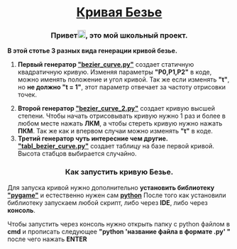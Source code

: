 <h1 align="center"><a href="https://ru.wikipedia.org/wiki/%D0%9A%D1%80%D0%B8%D0%B2%D0%B0%D1%8F_%D0%91%D0%B5%D0%B7%D1%8C%D0%B5">Кривая Безье</a></h1>
<h3 align="center">Привет<img src="https://github.com/blackcater/blackcater/raw/main/images/Hi.gif" height="18"/>, это мой школьный проект.</h3>

<p><b>В этой стотье 3 разных вида генерации кривой безье.</b></p>

<ol>
    <li><p><b>Первый генератор <a href="https://github.com/Verch12/Bezier-curve/blob/master/bezier_curve.py">"bezier_curve.py"</a></b> создает статичную квадратичную кривую. Изменяя параметры <b>"P0,P1,P2"</b> в коде, можно именять положение и угол кривой. Так же если изменять <b>"t"</b>, но <b>не должно "t = 1"</b>, этот параметр отвечает за частоту отрисовки точек.</p></li>
    <li><b>Второй генератор <a href="https://github.com/Verch12/Bezier-curve/blob/master/bezier_curve_2.py">"bezier_curve_2.py"</a></b> создает кривую высшей степени. Чтобы начать отрисовывать кривую нужно 1 раз и более в любом месте нажать <b>ЛКМ</b>, а чтобы стереть кривую нужно нажать <b>ПКМ</b>. Так же как и впервом случаи можно изменять <b>"t"</b> в коде.</li>
    <li><b>Третий генератор чуть интересние чем другие. <a href="https://github.com/Verch12/Bezier-curve/blob/master/tabl_bezier_curve.py">"tabl_bezier_curve.py"</a></b> создает таблицу на базе первой кривой. Высота стабцов выбирается случайно.</li>
</ol>
<h3 align="center">Как запустить кривую Безье.</h3>
<p>Для запуска кривой нужно дополнительно <b>установить библиотеку <a href="https://pypi.org/project/pygame/">"pygame"</a></b> и естественно нужен сам <b><a href="https://www.python.org/">python</a></b> После того как установили библиотеку запускаем любой скрипт, либо через <b>IDE</b>, либо через <b>консоль</b>.</p>
<p>Чтобы запустить через консоль нужно открыть папку с python файлом в <b>cmd</b> и прописать следующее <b>"python 'название файла в формате .py' "</b> после чего нажать <b>ENTER</b></p>